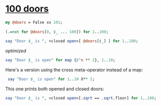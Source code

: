 [1]: http://rosettacode.org/wiki/100_doors

# [100 doors][1]

```perl
my @doors = False xx 101;
 
(.=not for @doors[0, $_ ... 100]) for 1..100;
 
say "Door $_ is ", <closed open>[ @doors[$_] ] for 1..100;
```


*optimized*

```perl
say "Door $_ is open" for map {$^n ** 2}, 1..10;
```


Here's a version using the cross meta-operator instead of a map:

```perl
 say "Door $_ is open" for 1..10 X** 2;
```


This one prints both opened and closed doors:

```perl
say "Door $_ is ", <closed open>[.sqrt == .sqrt.floor] for 1..100;
```
